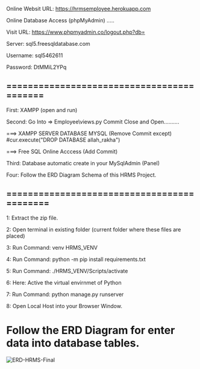 Online Websit URL:		https://hrmsemployee.herokuapp.com

Online Database Access (phpMyAdmin) .....

Visit URL:		https://www.phpmyadmin.co/logout.php?db=

Server:		sql5.freesqldatabase.com

Username:	sql5462611

Password:		DtMMiL2YPq

## ==========================================

First:	XAMPP (open and run)

Second: 	Go Into => 	Employee\views.py
	Commit Close and Open..........
	
===>	XAMPP SERVER DATABASE MYSQL 	(Remove Commit except)     #cur.execute("DROP DATABASE allah_rakha")

===>	Free SQL Online Acccess		(Add Commit)

Third:	Database automatic create in your MySqlAdmin (Panel)

Four: 	Follow the ERD Diagram Schema of this HRMS Project.

## ===========================================

1: 	Extract the zip file.

2: 	Open terminal in existing folder (current folder where these files are placed)

3:	Run Command:	venv HRMS_VENV

4:	Run Command:	python -m pip install requirements.txt

5:	Run Command:	./HRMS_VENV/Scripts/activate

6:	Here: Active the virtual envirnmet of Python

7:	Run Command:	python manage.py runserver

8:	Open Local Host into your Browser Window.

# Follow the ERD Diagram for enter data into database tables.

![ERD-HRMS-Final](https://user-images.githubusercontent.com/74346775/150185925-d9437f24-a464-4afa-9b60-acd48004513a.png)

